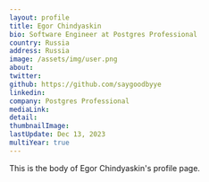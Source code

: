 ```yaml
---
layout: profile
title: Egor Chindyaskin
bio: Software Engineer at Postgres Professional
country: Russia
address: Russia
image: /assets/img/user.png
about: 
twitter: 
github: https://github.com/saygoodbyye
linkedin: 
company: Postgres Professional
mediaLink:
detail: 
thumbnailImage:
lastUpdate: Dec 13, 2023
multiYear: true
---
```


This is the body of Egor Chindyaskin's profile page.
